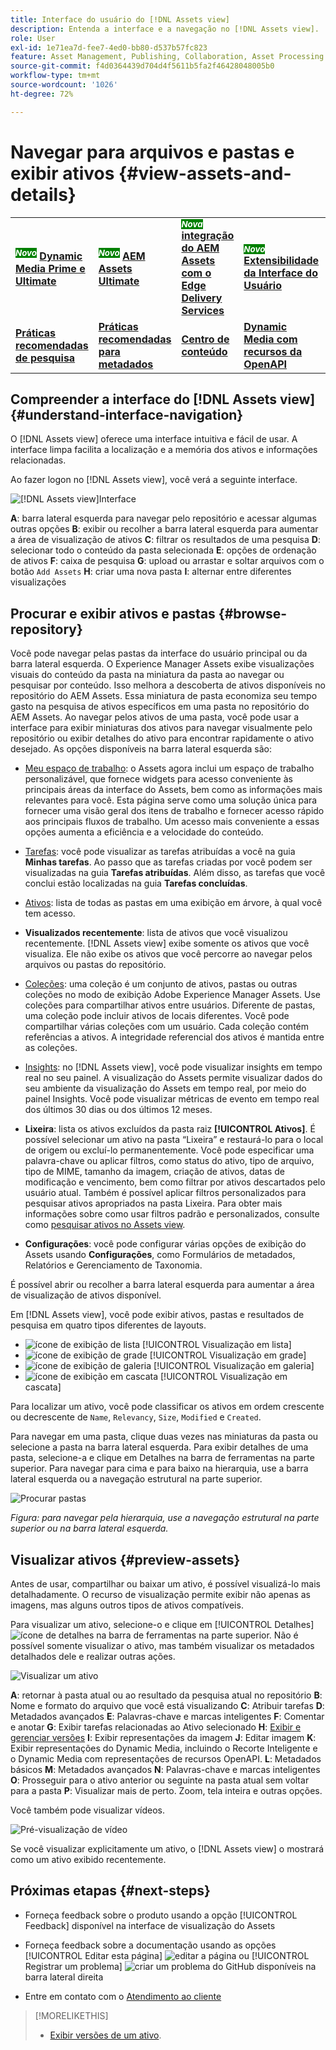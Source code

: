 ```yaml
---
title: Interface do usuário do [!DNL Assets view]
description: Entenda a interface e a navegação no [!DNL Assets view].
role: User
exl-id: 1e71ea7d-fee7-4ed0-bb80-d537b57fc823
feature: Asset Management, Publishing, Collaboration, Asset Processing
source-git-commit: f4d0364439d704d4f5611b5fa2f46428048005b0
workflow-type: tm+mt
source-wordcount: '1026'
ht-degree: 72%

---
```


# Navegar para arquivos e pastas e exibir ativos {#view-assets-and-details}

<table>
    <tr>
        <td>
            <sup style= "background-color:#008000; color:#FFFFFF; font-weight:bold"><i>Novo</i></sup> <a href="/help/assets/dynamic-media/dm-prime-ultimate.md"><b>Dynamic Media Prime e Ultimate</b></a>
        </td>
        <td>
            <sup style= "background-color:#008000; color:#FFFFFF; font-weight:bold"><i>Novo</i></sup> <a href="/help/assets/assets-ultimate-overview.md"><b>AEM Assets Ultimate</b></a>
        </td>
        <td>
            <sup style= "background-color:#008000; color:#FFFFFF; font-weight:bold"><i>Nova</i></sup> <a href="/help/assets/integrate-aem-assets-edge-delivery-services.md"><b>integração do AEM Assets com o Edge Delivery Services</b></a>
        </td>
        <td>
            <sup style= "background-color:#008000; color:#FFFFFF; font-weight:bold"><i>Novo</i></sup> <a href="/help/assets/aem-assets-view-ui-extensibility.md"><b>Extensibilidade da Interface do Usuário</b></a>
        </td>
          <td>
            <sup style= "background-color:#008000; color:#FFFFFF; font-weight:bold"><i>Novo</i></sup> <a href="/help/assets/dynamic-media/enable-dynamic-media-prime-and-ultimate.md"><b>Habilitar o Dynamic Media Prime e o Ultimate</b></a>
        </td>
    </tr>
    <tr>
        <td>
            <a href="/help/assets/search-best-practices.md"><b>Práticas recomendadas de pesquisa</b></a>
        </td>
        <td>
            <a href="/help/assets/metadata-best-practices.md"><b>Práticas recomendadas para metadados</b></a>
        </td>
        <td>
            <a href="/help/assets/product-overview.md"><b>Centro de conteúdo</b></a>
        </td>
        <td>
            <a href="/help/assets/dynamic-media-open-apis-overview.md"><b>Dynamic Media com recursos da OpenAPI</b></a>
        </td>
        <td>
            <a href="https://developer.adobe.com/experience-cloud/experience-manager-apis/"><b>Documentação do AEM Assets para desenvolvedores</b></a>
        </td>
    </tr>
</table>

<!-- TBD: Give screenshots of all views with many assets. Zoom out to showcase how the thumbnails/tiles flow on the UI in different views. -->

<!-- TBD: The options in left sidebar may change. Shared with me and Shared by me are missing for now. Update this section as UI is updated. -->

## Compreender a interface do [!DNL Assets view] {#understand-interface-navigation}

O [!DNL Assets view] oferece uma interface intuitiva e fácil de usar. A interface limpa facilita a localização e a memória dos ativos e informações relacionadas.

Ao fazer logon no [!DNL Assets view], você verá a seguinte interface.

![[!DNL Assets view]Interface](assets/assets-view-interface.png)

**A**: barra lateral esquerda para navegar pelo repositório e acessar algumas outras opções **B**: exibir ou recolher a barra lateral esquerda para aumentar a área de visualização de ativos **C**: filtrar os resultados de uma pesquisa **D**: selecionar todo o conteúdo da pasta selecionada **E**: opções de ordenação de ativos **F**: caixa de pesquisa **G**: upload ou arrastar e soltar arquivos com o botão `Add Assets` **H**: criar uma nova pasta **I**: alternar entre diferentes visualizações

<!-- TBD: Need an embedded video here with narration. It has to be hosted on MPC to be embeddable. -->

## Procurar e exibir ativos e pastas {#browse-repository}

Você pode navegar pelas pastas da interface do usuário principal ou da barra lateral esquerda. O Experience Manager Assets exibe visualizações visuais do conteúdo da pasta na miniatura da pasta ao navegar ou pesquisar por conteúdo. Isso melhora a descoberta de ativos disponíveis no repositório do AEM Assets. Essa miniatura de pasta economiza seu tempo gasto na pesquisa de ativos específicos em uma pasta no repositório do AEM Assets.
Ao navegar pelos ativos de uma pasta, você pode usar a interface para exibir miniaturas dos ativos para navegar visualmente pelo repositório ou exibir detalhes do ativo para encontrar rapidamente o ativo desejado. As opções disponíveis na barra lateral esquerda são:

* [Meu espaço de trabalho](/help/assets/my-workspace-assets-view.md): o Assets agora inclui um espaço de trabalho personalizável, que fornece widgets para acesso conveniente às principais áreas da interface do Assets, bem como as informações mais relevantes para você. Esta página serve como uma solução única para fornecer uma visão geral dos itens de trabalho e fornecer acesso rápido aos principais fluxos de trabalho. Um acesso mais conveniente a essas opções aumenta a eficiência e a velocidade do conteúdo.
* [Tarefas](/help/assets/my-workspace-assets-view.md): você pode visualizar as tarefas atribuídas a você na guia **Minhas tarefas**. Ao passo que as tarefas criadas por você podem ser visualizadas na guia **Tarefas atribuídas**. Além disso, as tarefas que você conclui estão localizadas na guia **Tarefas concluídas**.
* [Ativos](/help/assets/manage-organize-assets-view.md): lista de todas as pastas em uma exibição em árvore, à qual você tem acesso.
* **Visualizados recentemente**: lista de ativos que você visualizou recentemente. [!DNL Assets view] exibe somente os ativos que você visualiza. Ele não exibe os ativos que você percorre ao navegar pelos arquivos ou pastas do repositório.
* [Coleções](/help/assets/manage-collections-assets-view.md): uma coleção é um conjunto de ativos, pastas ou outras coleções no modo de exibição Adobe Experience Manager Assets. Use coleções para compartilhar ativos entre usuários. Diferente de pastas, uma coleção pode incluir ativos de locais diferentes. Você pode compartilhar várias coleções com um usuário. Cada coleção contém referências a ativos. A integridade referencial dos ativos é mantida entre as coleções.

* [Insights](/help/assets/manage-reports-assets-view.md#view-live-statistics): no [!DNL Assets view], você pode visualizar insights em tempo real no seu painel. A visualização do Assets permite visualizar dados do seu ambiente da visualização do Assets em tempo real, por meio do painel Insights. Você pode visualizar métricas de evento em tempo real dos últimos 30 dias ou dos últimos 12 meses.
* **Lixeira**: lista os ativos excluídos da pasta raiz **[!UICONTROL Ativos]**. É possível selecionar um ativo na pasta “Lixeira” e restaurá-lo para o local de origem ou excluí-lo permanentemente. Você pode especificar uma palavra-chave ou aplicar filtros, como status do ativo, tipo de arquivo, tipo de MIME, tamanho da imagem, criação de ativos, datas de modificação e vencimento, bem como filtrar por ativos descartados pelo usuário atual. Também é possível aplicar filtros personalizados para pesquisar ativos apropriados na pasta Lixeira. Para obter mais informações sobre como usar filtros padrão e personalizados, consulte como [pesquisar ativos no Assets view](/help/assets/search-assets-view.md).
* **Configurações**: você pode configurar várias opções de exibição do Assets usando **Configurações**, como Formulários de metadados, Relatórios e Gerenciamento de Taxonomia.

<!-- TBD: Not sure if we want to publish these right now. CC Libs are beta as per Greg.
* **Libraries**: Access to [!DNL Adobe Creative Cloud Team] (CCT) Libraries view. This view is visible only if the user is entitled to CCT Libraries.
-->

<!-- TBD: My Work Space shows task inbox and it is not visible on AEM Cloud Demos as of now. It is the source of truth server hence not documenting My Work Space option for now.
-->

É possível abrir ou recolher a barra lateral esquerda para aumentar a área de visualização de ativos disponível.

Em [!DNL Assets view], você pode exibir ativos, pastas e resultados de pesquisa em quatro tipos diferentes de layouts.

* ![ícone de exibição de lista](assets/do-not-localize/list-view.png) [!UICONTROL Visualização em lista]
* ![ícone de exibição de grade](assets/do-not-localize/grid-view.png) [!UICONTROL Visualização em grade]
* ![ícone de exibição de galeria](assets/do-not-localize/gallery-view.png) [!UICONTROL Visualização em galeria]
* ![ícone de exibição em cascata](assets/do-not-localize/waterfall-view.png) [!UICONTROL Visualização em cascata]

Para localizar um ativo, você pode classificar os ativos em ordem crescente ou decrescente de `Name`, `Relevancy`, `Size`, `Modified` e `Created`.

Para navegar em uma pasta, clique duas vezes nas miniaturas da pasta ou selecione a pasta na barra lateral esquerda. Para exibir detalhes de uma pasta, selecione-a e clique em Detalhes na barra de ferramentas na parte superior. Para navegar para cima e para baixo na hierarquia, use a barra lateral esquerda ou a navegação estrutural na parte superior.

![Procurar pastas](assets/browsing-folders.png)

*Figura: para navegar pela hierarquia, use a navegação estrutural na parte superior ou na barra lateral esquerda.*

## Visualizar ativos {#preview-assets}

Antes de usar, compartilhar ou baixar um ativo, é possível visualizá-lo mais detalhadamente. O recurso de visualização permite exibir não apenas as imagens, mas alguns outros tipos de ativos compatíveis.

Para visualizar um ativo, selecione-o e clique em [!UICONTROL Detalhes] ![ícone de detalhes](assets/do-not-localize/edit-in-icon.png) na barra de ferramentas na parte superior. Não é possível somente visualizar o ativo, mas também visualizar os metadados detalhados dele e realizar outras ações.

![Visualizar um ativo](/help/assets/assets/navigate-file-folder-dm.png)

**A**: retornar à pasta atual ou ao resultado da pesquisa atual no repositório **B**: Nome e formato do arquivo que você está visualizando **C**: Atribuir tarefas **D**: Metadados avançados **E**: Palavras-chave e marcas inteligentes **F**: Comentar e anotar **G**: Exibir tarefas relacionadas ao Ativo selecionado **H**: [Exibir e gerenciar versões](/help/assets/manage-organize-assets-view.md#versions-of-assets) **I**: Exibir representações da imagem **J**: Editar imagem **K**: Exibir representações do Dynamic Media, incluindo o Recorte Inteligente e o Dynamic Media com representações de recursos OpenAPI. **L**: Metadados básicos **M**: Metadados avançados **N**: Palavras-chave e marcas inteligentes **O**: Prosseguir para o ativo anterior ou seguinte na pasta atual sem voltar para a pasta **P**: Visualizar mais de perto. Zoom, tela inteira e outras opções.

Você também pode visualizar vídeos.

![Pré-visualização de vídeo](assets/preview-video.png)

Se você visualizar explicitamente um ativo, o [!DNL Assets view] o mostrará como um ativo exibido recentemente.

<!-- TBD: Describe the options.

Explicitly previewed assets are displayed as recently viewed assets. Give screenshot of this.
Other use cases after previewing.
-->

## Próximas etapas {#next-steps}

* Forneça feedback sobre o produto usando a opção [!UICONTROL Feedback] disponível na interface de visualização do Assets

* Forneça feedback sobre a documentação usando as opções [!UICONTROL Editar esta página] ![editar a página](assets/do-not-localize/edit-page.png) ou [!UICONTROL Registrar um problema] ![criar um problema do GitHub](assets/do-not-localize/github-issue.png) disponíveis na barra lateral direita

* Entre em contato com o [Atendimento ao cliente](https://experienceleague.adobe.com/pt-br?support-solution=General#support)

>[!MORELIKETHIS]
>
>* [Exibir versões de um ativo](/help/assets/manage-organize-assets-view.md#view-versions).
